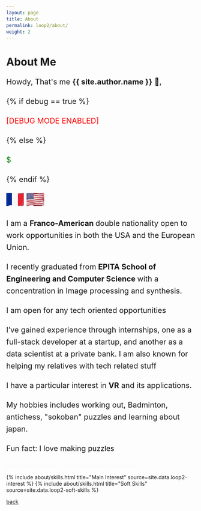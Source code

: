 ```yaml
---
layout: page
title: About
permalink: loop2/about/
weight: 2
---
```


# **About Me**
<div style="font-size: 20px; line-height: 1.6">



Howdy, That's me <strong>{{ site.author.name }}</strong> :wave:,<br>


{% if debug == true %}
  <p style="color: red;">[DEBUG MODE ENABLED]</p>

{% else %}
  <p style="color: green;">$</p>
{% endif %}



<img src="/assets/Images/fr.svg" class="flag-icon" alt="France Flag"> <img src="/assets/Images/us.svg" class="flag-icon" alt="US Flag">
<p>I am a <span style="font-font-weight: bold; font-weight: 700;"> Franco-American </span> double nationality open to work opportunities in both the USA and the European Union. </p>

<p>I recently graduated from <span style="font-font-weight: bold; font-weight: 700;">EPITA School of Engineering and Computer Science </span> with a concentration in Image processing and synthesis.</p>

<p>I am open for any tech oriented opportunities</p>

<p>I’ve gained experience through internships, one as a full-stack developer at a startup, and another as a data scientist at a private bank.
I am also known for helping my relatives with tech related stuff</p>

<p>I have a particular interest in <span style="font-font-weight: bold; font-weight: 700;">VR</span> and its applications.</p>

<p>My hobbies includes working out, Badminton, antichess, "sokoban" puzzles and learning about japan.</p>

<p>
Fun fact: I love making <span style="color: black; font-size: 95%;">puzzles</span>

</p>
</div>

<p style="opacity: 0.01; transition: opacity 0.3s;" onmouseover="this.style.opacity='0'" onmouseout="this.textContent = ''">
Each have a different... /layer we descend one more</p>


<div class="row">
{% include about/skills.html title="Main Interest" source=site.data.loop2-interest %}
{% include about/skills.html title="Soft Skills" source=site.data.loop2-soft-skills %}
</div>



[back](/loop2)